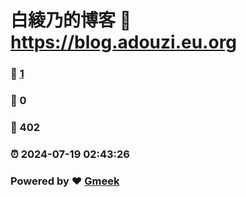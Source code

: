 # 白綾乃的博客 :link: https://blog.adouzi.eu.org 
### :page_facing_up: [1](https://blog.adouzi.eu.org/tag.html) 
### :speech_balloon: 0 
### :hibiscus: 402 
### :alarm_clock: 2024-07-19 02:43:26 
### Powered by :heart: [Gmeek](https://github.com/Meekdai/Gmeek)
